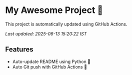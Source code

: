 # My Awesome Project 🚀

This project is automatically updated using GitHub Actions.

_Last updated: 2025-06-13 15:20:22 IST_

## Features
- Auto-update README using Python 🐍
- Auto Git push with GitHub Actions 🤖
